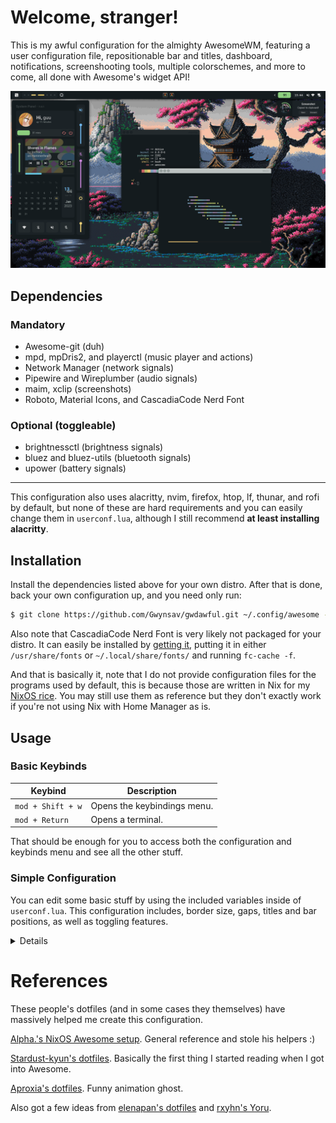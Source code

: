 # Welcome, stranger!

This is my awful configuration for the almighty AwesomeWM, featuring a 
user configuration file, repositionable bar and titles, dashboard,
notifications, screenshooting tools, multiple colorschemes, and more to
come, all done with Awesome's widget API!

![Display](./screenshot.png)

## Dependencies

### Mandatory
- Awesome-git (duh)
- mpd, mpDris2, and playerctl (music player and actions)
- Network Manager (network signals)
- Pipewire and Wireplumber (audio signals)
- maim, xclip (screenshots)
- Roboto, Material Icons, and CascadiaCode Nerd Font

### Optional (toggleable)
- brightnessctl (brightness signals)
- bluez and bluez-utils (bluetooth signals)
- upower (battery signals)

----------------------
This configuration also uses alacritty, nvim, firefox, htop, lf, thunar, 
and rofi by default, but none of these are hard requirements and you can 
easily change them in `userconf.lua`, although I still recommend **at 
least installing alacritty**.

## Installation

Install the dependencies listed above for your own distro. After that is
done, back your own configuration up, and you need only run:
```sh
$ git clone https://github.com/Gwynsav/gwdawful.git ~/.config/awesome --recursive
```
Also note that CascadiaCode Nerd Font is very likely not packaged for your
distro. It can easily be installed by [getting it](https://github.com/ryanoasis/nerd-fonts/releases/download/v2.2.2/CascadiaCode.zip), 
putting it in either `/usr/share/fonts` or `~/.local/share/fonts/` and 
running `fc-cache -f`.

And that is basically it, note that I do not provide configuration files 
for the programs used by default, this is because those are written in Nix
for my [NixOS rice](https://github.com/Gwynsav/nix-dots/tree/master/users/gw/config). 
You may still use them as reference but they don't exactly work if you're
not using Nix with Home Manager as is.

## Usage
### Basic Keybinds
| Keybind           | Description                 |
| ----------------- | --------------------------- |
| `mod + Shift + w` | Opens the keybindings menu. |
| `mod + Return`    | Opens a terminal.           |

That should be enough for you to access both the configuration and keybinds
menu and see all the other stuff.

### Simple Configuration
You can edit some basic stuff by using the included variables inside of
`userconf.lua`. This configuration includes, border size, gaps, titles and
bar positions, as well as toggling features.

<details>
  
| Variable       | Type      | Description                        |
| -------------- | --------- | ---------------------------------- |
| Applications   | -         | -                                  |
| `terminal`     | `string`  | Terminal emulator to use           |
| `editor`       | `string`  | Text editor to use                 |
| `browser`      | `string`  | Internet browser to use            |
| `top`          | `string`  | top application (like htop) to use |
| `files_cli`    | `string`  | CLI file explorer to use           |
| `files_gui`    | `string`  | GUI file explorer to use           |
| `app_launcher` | `string`  | Application launcher (may deprecate) |
| Settings       | -         | -                                  |
| `modkey`       | `string`  | Mod1 is Alt, Mod4 is Super         |
| `hover_focus`  | `boolean` | Should windows be focused on hover |
| `battery`      | `boolean` | Enable/disable battery metrics     |
| `brightness`   | `boolean` | Enable/disable brightness metrics  |
| `bluetoothctl` | `boolean` | Enable/disable bluetooth metrics   |
| UI             | -         | -                                  |
| `scaling`      | `number`  | Your vertical resolution, eg 1080p |
| `aspect_ratio` | `number`  | Your aspect ratio, eg 16/9 or 4/3  |
| `inner_gaps`   | `number`  | Regular gap size                   |
| `outer_gaps`   | `number`  | Screen padding size                |
| `border_size`  | `number`  | Size of client and widget borders  |
| `border_rad`   | `number`  | Border rounding, 0 to disable      |
| `bar_enabled`  | `boolean` | Change default bar state.          |
| `bar_size`     | `number`  | Change bar thickness               |
| `bar_pos`      | `string`  | May be: left, top, right, bottom   |
| `bar_gap`      | `boolean` | Apply outer_gaps to bar            |
| `title_enable` | `boolean` | Enable/disable client titlebars    |
| `titles_size`  | `number`  | Change titlebar thickness          |
| `titles_pos`   | `string`  | May be: left, top, right, bottom   |
| `notif_size`   | `number`  | Change notification size           |
| `notif_pos`    | `string`  | May be: top_left, top_right, bottom_left, bottom_right |
| Theming        | -         | -                                  |
| `clr_palette`  | `string`  | catppuccin, decay, everblush, everforest, tokyonight |
| `ui_font`      | `string`  | Name of main UI font. Does **NOT** take size. |
| `ic_font`      | `string`  | Name of text icon font. Does **NOT** take size. |
| `mn_font`      | `string`  | Name of monospace font. Does **NOT** take size. |
| `user_avatar`  | `string`  | "default" follows colorscheme, or path |
| `user_wall`    | `string`  | "default" follows colorscheme, or path |
| `player_bg`    | `string`  | "default" follows colorscheme, or path |
| `awm_icon`     | `string`  | "default", "nix", or path |
| `scrnshot_dir` | `string`  | Directory to save screenshots to   |
  
</details>

# References
These people's dotfiles (and in some cases they themselves) have massively
helped me create this configuration.

[Alpha.'s NixOS Awesome setup](https://github.com/AlphaTechnolog/nixdots). 
General reference and stole his helpers :)

[Stardust-kyun's dotfiles](https://github.com/Stardust-kyun/dotfiles). 
Basically the first thing I started reading when I got into Awesome.

[Aproxia's dotfiles](https://github.com/Aproxia-dev/.dotfiles). 
Funny animation ghost.

Also got a few ideas from [elenapan's dotfiles](https://github.com/elenapan/dotfiles) 
and [rxyhn's Yoru](https://github.com/rxyhn/yoru).
